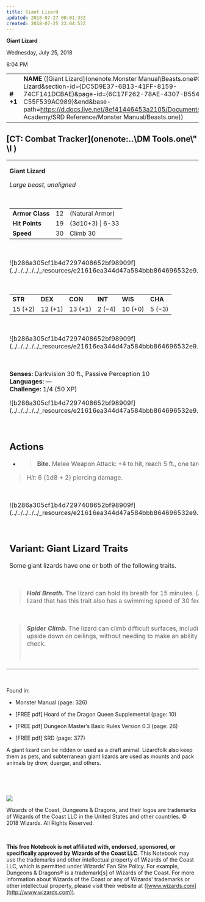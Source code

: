 ```yaml
---
title: Giant Lizard
updated: 2018-07-27 00:01:33Z
created: 2018-07-25 23:04:57Z
---
```


**Giant Lizard**

Wednesday, July 25, 2018

8:04 PM

|           |                                                                                                                                                                                                                                                                                                        |        |        |        |     |       |       |
|-----------|--------------------------------------------------------------------------------------------------------------------------------------------------------------------------------------------------------------------------------------------------------------------------------------------------------|--------|--------|--------|-----|-------|-------|
| **\# +1** | **NAME** ([Giant Lizard](onenote:Monster Manual\\Beasts.one#Giant Lizard&section-id={DC5D9E37-6B13-41FF-8159-74CF141DCBAE}&page-id={6C17F262-78AE-4307-B554-C55F539AC989}&end&base-path=https://d.docs.live.net/8ef41446453a2105/Documents/Adventure Academy/SRD Reference/Monster Manual/Beasts.one)) | **12** | **19** | **19** | \-  | Notes | 50 XP |

## [CT: Combat Tracker](onenote:..\\DM Tools.one\\" \l )

<table><tbody><tr class="odd"><td><p><strong>Giant Lizard</strong></p><p><em>Large beast, unaligned</em></p><p> </p><table><tbody><tr class="odd"><td><strong>Armor Class</strong></td><td>12</td><td>(Natural Armor)</td></tr><tr class="even"><td><strong>Hit Points</strong></td><td>19</td><td>(3d10+3) | 6-33</td></tr><tr class="odd"><td><strong>Speed</strong></td><td>30</td><td>Climb 30</td></tr></tbody></table><p> </p><p>![b286a305cf1b4d7297408652bf98909f](../../../../../_resources/e21616ea344d47a584bbb864696532e9.png)</p><p> </p><table><tbody><tr class="odd"><td><strong>STR</strong></td><td><strong>DEX</strong></td><td><strong>CON</strong></td><td><strong>INT</strong></td><td><strong>WIS</strong></td><td><strong>CHA</strong></td></tr><tr class="even"><td>15 (+2)</td><td>12 (+1)</td><td>13 (+1)</td><td>2 (−4)</td><td>10 (+0)</td><td>5 (−3)</td></tr></tbody></table><p> </p><p>![b286a305cf1b4d7297408652bf98909f](../../../../../_resources/e21616ea344d47a584bbb864696532e9.png)</p><p> </p><p><strong>Senses:</strong> Darkvision 30 ft., Passive Perception 10<br />
<strong>Languages:</strong> —<br />
<strong>Challenge:</strong> 1/4 (50 XP)</p><p>![b286a305cf1b4d7297408652bf98909f](../../../../../_resources/e21616ea344d47a584bbb864696532e9.png)</p><p> </p><h2 id="actions"><strong>Actions<br />
</strong></h2><ul><li><blockquote><p><strong>Bite.</strong> Melee Weapon Attack: +4 to hit, reach 5 ft., one target.</p></blockquote></li></ul><blockquote><p><em>Hit:</em> 6 (1d8 + 2) piercing damage.</p></blockquote><p> </p><p>![b286a305cf1b4d7297408652bf98909f](../../../../../_resources/e21616ea344d47a584bbb864696532e9.png)</p><p> </p><h2 id="variant-giant-lizard-traits"><strong>Variant: Giant Lizard Traits</strong></h2><p>Some giant lizards have one or both of the following traits.</p><p> </p><blockquote><p><strong><em>Hold Breath</em>.</strong> The lizard can hold its breath for 15 minutes. (A lizard that has this trait also has a swimming speed of 30 feet.)</p></blockquote><p> </p><blockquote><p><strong><em>Spider Climb</em>.</strong> The lizard can climb difficult surfaces, including upside down on ceilings, without needing to make an ability check.</p><p> </p></blockquote></td></tr></tbody></table>

 

Found in:

-   Monster Manual (page: 326)

-   \[FREE pdf\] Hoard of the Dragon Queen Supplemental (page: 10)

-   \[FREE pdf\] Dungeon Master’s Basic Rules Version 0.3 (page: 26)

-   \[FREE pdf\] SRD (page: 377)

A giant lizard can be ridden or used as a draft animal. Lizardfolk also keep them as pets, and subterranean giant lizards are used as mounts and pack animals by drow, duergar, and others.

 

 

![](tmp\media\image2.png)

Wizards of the Coast, Dungeons & Dragons, and their logos are trademarks of Wizards of the Coast LLC in the United States and other countries. © 2018 Wizards. All Rights Reserved.

 

**This free Notebook is not affiliated with, endorsed, sponsored, or specifically approved by Wizards of the Coast LLC**. This Notebook may use the trademarks and other intellectual property of Wizards of the Coast LLC, which is permitted under Wizards' Fan Site Policy. For example, Dungeons & Dragons® is a trademark\[s\] of Wizards of the Coast. For more information about Wizards of the Coast or any of Wizards' trademarks or other intellectual property, please visit their website at ([www.wizards.com](http://www.wizards.com)).
